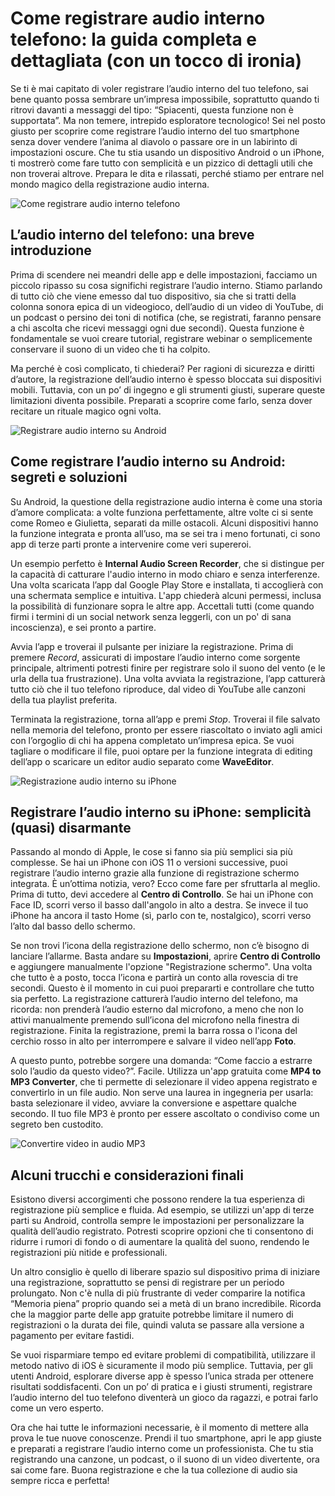 # Come registrare audio interno telefono: la guida completa e dettagliata (con un tocco di ironia)

Se ti è mai capitato di voler registrare l’audio interno del tuo telefono, sai bene quanto possa sembrare un’impresa impossibile, soprattutto quando ti ritrovi davanti a messaggi del tipo: “Spiacenti, questa funzione non è supportata”. Ma non temere, intrepido esploratore tecnologico! Sei nel posto giusto per scoprire come registrare l’audio interno del tuo smartphone senza dover vendere l’anima al diavolo o passare ore in un labirinto di impostazioni oscure. Che tu stia usando un dispositivo Android o un iPhone, ti mostrerò come fare tutto con semplicità e un pizzico di dettagli utili che non troverai altrove. Prepara le dita e rilassati, perché stiamo per entrare nel mondo magico della registrazione audio interna.

![Come registrare audio interno telefono](/guide-img/output/96b88b47.jpg)

## L’audio interno del telefono: una breve introduzione

Prima di scendere nei meandri delle app e delle impostazioni, facciamo un piccolo ripasso su cosa significhi registrare l’audio interno. Stiamo parlando di tutto ciò che viene emesso dal tuo dispositivo, sia che si tratti della colonna sonora epica di un videogioco, dell’audio di un video di YouTube, di un podcast o persino dei toni di notifica (che, se registrati, faranno pensare a chi ascolta che ricevi messaggi ogni due secondi). Questa funzione è fondamentale se vuoi creare tutorial, registrare webinar o semplicemente conservare il suono di un video che ti ha colpito.

Ma perché è così complicato, ti chiederai? Per ragioni di sicurezza e diritti d’autore, la registrazione dell’audio interno è spesso bloccata sui dispositivi mobili. Tuttavia, con un po’ di ingegno e gli strumenti giusti, superare queste limitazioni diventa possibile. Preparati a scoprire come farlo, senza dover recitare un rituale magico ogni volta.

![Registrare audio interno su Android](/guide-img/output/e6ea58d9.jpg)

## Come registrare l’audio interno su Android: segreti e soluzioni

Su Android, la questione della registrazione audio interna è come una storia d’amore complicata: a volte funziona perfettamente, altre volte ci si sente come Romeo e Giulietta, separati da mille ostacoli. Alcuni dispositivi hanno la funzione integrata e pronta all’uso, ma se sei tra i meno fortunati, ci sono app di terze parti pronte a intervenire come veri supereroi.

Un esempio perfetto è **Internal Audio Screen Recorder**, che si distingue per la capacità di catturare l'audio interno in modo chiaro e senza interferenze. Una volta scaricata l’app dal Google Play Store e installata, ti accoglierà con una schermata semplice e intuitiva. L'app chiederà alcuni permessi, inclusa la possibilità di funzionare sopra le altre app. Accettali tutti (come quando firmi i termini di un social network senza leggerli, con un po' di sana incoscienza), e sei pronto a partire.

Avvia l’app e troverai il pulsante per iniziare la registrazione. Prima di premere *Record*, assicurati di impostare l’audio interno come sorgente principale, altrimenti potresti finire per registrare solo il suono del vento (e le urla della tua frustrazione). Una volta avviata la registrazione, l’app catturerà tutto ciò che il tuo telefono riproduce, dal video di YouTube alle canzoni della tua playlist preferita.

Terminata la registrazione, torna all’app e premi *Stop*. Troverai il file salvato nella memoria del telefono, pronto per essere riascoltato o inviato agli amici con l’orgoglio di chi ha appena completato un’impresa epica. Se vuoi tagliare o modificare il file, puoi optare per la funzione integrata di editing dell’app o scaricare un editor audio separato come **WaveEditor**.

![Registrazione audio interno su iPhone](/guide-img/output/126fb1a5.jpg)

## Registrare l’audio interno su iPhone: semplicità (quasi) disarmante

Passando al mondo di Apple, le cose si fanno sia più semplici sia più complesse. Se hai un iPhone con iOS 11 o versioni successive, puoi registrare l’audio interno grazie alla funzione di registrazione schermo integrata. È un’ottima notizia, vero? Ecco come fare per sfruttarla al meglio. Prima di tutto, devi accedere al **Centro di Controllo**. Se hai un iPhone con Face ID, scorri verso il basso dall'angolo in alto a destra. Se invece il tuo iPhone ha ancora il tasto Home (sì, parlo con te, nostalgico), scorri verso l’alto dal basso dello schermo.

Se non trovi l’icona della registrazione dello schermo, non c’è bisogno di lanciare l’allarme. Basta andare su **Impostazioni**, aprire **Centro di Controllo** e aggiungere manualmente l'opzione "Registrazione schermo". Una volta che tutto è a posto, tocca l’icona e partirà un conto alla rovescia di tre secondi. Questo è il momento in cui puoi prepararti e controllare che tutto sia perfetto. La registrazione catturerà l’audio interno del telefono, ma ricorda: non prenderà l’audio esterno dal microfono, a meno che non lo attivi manualmente premendo sull’icona del microfono nella finestra di registrazione. Finita la registrazione, premi la barra rossa o l'icona del cerchio rosso in alto per interrompere e salvare il video nell’app **Foto**.

A questo punto, potrebbe sorgere una domanda: “Come faccio a estrarre solo l’audio da questo video?”. Facile. Utilizza un'app gratuita come **MP4 to MP3 Converter**, che ti permette di selezionare il video appena registrato e convertirlo in un file audio. Non serve una laurea in ingegneria per usarla: basta selezionare il video, avviare la conversione e aspettare qualche secondo. Il tuo file MP3 è pronto per essere ascoltato o condiviso come un segreto ben custodito.

![Convertire video in audio MP3](/guide-img/output/b1f4d327.jpg)

## Alcuni trucchi e considerazioni finali

Esistono diversi accorgimenti che possono rendere la tua esperienza di registrazione più semplice e fluida. Ad esempio, se utilizzi un'app di terze parti su Android, controlla sempre le impostazioni per personalizzare la qualità dell’audio registrato. Potresti scoprire opzioni che ti consentono di ridurre i rumori di fondo o di aumentare la qualità del suono, rendendo le registrazioni più nitide e professionali.

Un altro consiglio è quello di liberare spazio sul dispositivo prima di iniziare una registrazione, soprattutto se pensi di registrare per un periodo prolungato. Non c'è nulla di più frustrante di veder comparire la notifica “Memoria piena” proprio quando sei a metà di un brano incredibile. Ricorda che la maggior parte delle app gratuite potrebbe limitare il numero di registrazioni o la durata dei file, quindi valuta se passare alla versione a pagamento per evitare fastidi.

Se vuoi risparmiare tempo ed evitare problemi di compatibilità, utilizzare il metodo nativo di iOS è sicuramente il modo più semplice. Tuttavia, per gli utenti Android, esplorare diverse app è spesso l’unica strada per ottenere risultati soddisfacenti. Con un po’ di pratica e i giusti strumenti, registrare l’audio interno del tuo telefono diventerà un gioco da ragazzi, e potrai farlo come un vero esperto.

Ora che hai tutte le informazioni necessarie, è il momento di mettere alla prova le tue nuove conoscenze. Prendi il tuo smartphone, apri le app giuste e preparati a registrare l’audio interno come un professionista. Che tu stia registrando una canzone, un podcast, o il suono di un video divertente, ora sai come fare. Buona registrazione e che la tua collezione di audio sia sempre ricca e perfetta!
